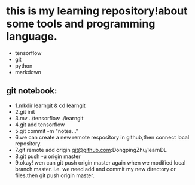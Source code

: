 # this is my learning repository!about some tools and programming language.
* tensorflow 
* git 
* python
* markdown
## git notebook:
* 1.mkdir learngit & cd learngit
* 2.git init
* 3.mv ../tensorflow ./learngit
* 4.git add tensorflow 
* 5.git commit -m "notes..."
* 6.we can create a new remote respository in github,then connect local repository.
* 7.git remote add origin git@github.com:DongpingZhu/learnDL
* 8.git push -u origin master
* 9.okay! wen can git push origin master again when we modified local branch master.  i.e. we need add and commit my new directory or files,then git push origin master.
